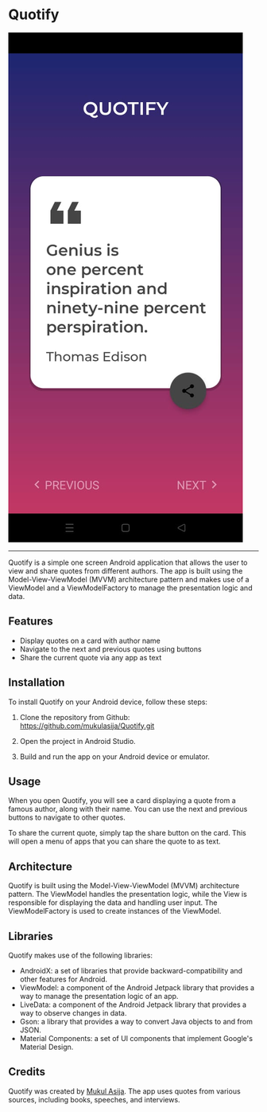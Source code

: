 # Quotify


![](https://raw.githubusercontent.com/mukulasija/Quotify/main/QuotifyScreen.jpeg)

___


Quotify is a simple one screen Android application that allows the user to view and share quotes from different authors. The app is built using the Model-View-ViewModel (MVVM) architecture pattern and makes use of a ViewModel and a ViewModelFactory to manage the presentation logic and data.

## Features

- Display quotes on a card with author name
- Navigate to the next and previous quotes using buttons
- Share the current quote via any app as text

## Installation

To install Quotify on your Android device, follow these steps:

1. Clone the repository from Github:
   https://github.com/mukulasija/Quotify.git
 
2. Open the project in Android Studio.

3. Build and run the app on your Android device or emulator.

## Usage

When you open Quotify, you will see a card displaying a quote from a famous author, along with their name. You can use the next and previous buttons to navigate to other quotes.

To share the current quote, simply tap the share button on the card. This will open a menu of apps that you can share the quote to as text.

## Architecture

Quotify is built using the Model-View-ViewModel (MVVM) architecture pattern. The ViewModel handles the presentation logic, while the View is responsible for displaying the data and handling user input. The ViewModelFactory is used to create instances of the ViewModel.

## Libraries

Quotify makes use of the following libraries:

- AndroidX: a set of libraries that provide backward-compatibility and other features for Android.
- ViewModel: a component of the Android Jetpack library that provides a way to manage the presentation logic of an app.
- LiveData: a component of the Android Jetpack library that provides a way to observe changes in data.
- Gson: a library that provides a way to convert Java objects to and from JSON.
- Material Components: a set of UI components that implement Google's Material Design.

## Credits

Quotify was created by [Mukul Asija](https://github.com/mukulasija). The app uses quotes from various sources, including books, speeches, and interviews.


